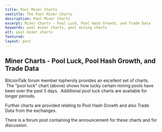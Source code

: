 ```yaml
---
title: Pool Miner Charts
seotitle: The Pool Miner Charts
description: Pool Miner Charts
excerpt: Miner Charts - Pool Luck, Pool Hash Growth, and Trade Data
keywords: pool miner charts, pool mining charts
alt: pool miner charts
featured: 
layout: post
---
```


<h2>Miner Charts - Pool Luck, Pool Hash Growth, and Trade Data</h2>

<p>BitcionTalk forum member topheroly provides an excellent set of charts.  The “pool luck” chart (above) shows how lucky certain mining pools have been over the past 5 days.  Additional pool luck charts are available for longer periods.<p>

<p>Further charts are provided relating to Pool Hash Growth and also Trade Data from the exchanges.<p>

<p>There is a forum post containing the announcement for these charts and for discussion.<p>

